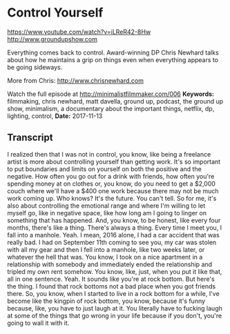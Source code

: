# Control Yourself
https://www.youtube.com/watch?v=iLReR42-8Hw
http://www.groundupshow.com

Everything comes back to control. Award-winning DP Chris Newhard talks about how he maintains a grip on things even when everything appears to be going sideways.

More from Chris:  http://www.chrisnewhard.com

Watch the full episode at http://minimalistfilmmaker.com/006
**Keywords:** filmmaking, chris newhard, matt davella, ground up, podcast, the ground up show, minimalism, a documentary about the important things, netflix, dp, lighting, control, 
**Date:** 2017-11-13

## Transcript
 I realized then that I was not in control, you know, like being a freelance artist is more about controlling yourself than getting work. It's so important to put boundaries and limits on yourself on both the positive and the negative. How often you go out for a drink with friends, how often you're spending money at on clothes or, you know, do you need to get a $2,000 couch where we'll have a $400 one work because there may not be much work coming up. Who knows? It's the future. You can't tell. So for me, it's also about controlling the emotional range and where I'm willing to let myself go, like in negative space, like how long am I going to linger on something that has happened. And, you know, to be honest, like every four months, there's like a thing. There's always a thing. Every time I meet you, I fall into a manhole. Yeah. I mean, 2016 alone, I had a car accident that was really bad. I had on September 11th coming to see you, my car was stolen with all my gear and then I fell into a manhole, like two weeks later, or whatever the hell that was. You know, I took on a nice apartment in a relationship with somebody and immediately ended the relationship and tripled my own rent somehow. You know, like, just, when you put it like that, all in one sentence. Yeah. It sounds like you're at rock bottom. But here's the thing. I found that rock bottoms not a bad place when you got friends there. So, you know, when I started to live in a rock bottom for a while, I've become like the kingpin of rock bottom, you know, because it's funny because, like, you have to just laugh at it. You literally have to fucking laugh at some of the things that go wrong in your life because if you don't, you're going to wall it with it.
